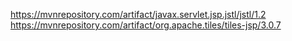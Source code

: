 https://mvnrepository.com/artifact/javax.servlet.jsp.jstl/jstl/1.2<br>
https://mvnrepository.com/artifact/org.apache.tiles/tiles-jsp/3.0.7<br>
